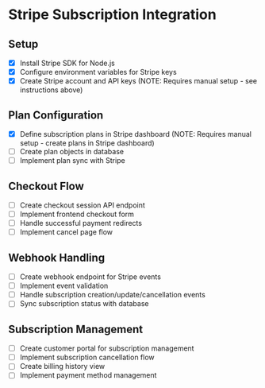 # Stripe Subscription Integration

## Setup
- [x] Install Stripe SDK for Node.js
- [x] Configure environment variables for Stripe keys
- [x] Create Stripe account and API keys (NOTE: Requires manual setup - see instructions above)

## Plan Configuration
- [x] Define subscription plans in Stripe dashboard (NOTE: Requires manual setup - create plans in Stripe dashboard)
- [ ] Create plan objects in database
- [ ] Implement plan sync with Stripe

## Checkout Flow
- [ ] Create checkout session API endpoint
- [ ] Implement frontend checkout form
- [ ] Handle successful payment redirects
- [ ] Implement cancel page flow

## Webhook Handling
- [ ] Create webhook endpoint for Stripe events
- [ ] Implement event validation
- [ ] Handle subscription creation/update/cancellation events
- [ ] Sync subscription status with database

## Subscription Management
- [ ] Create customer portal for subscription management
- [ ] Implement subscription cancellation flow
- [ ] Create billing history view
- [ ] Implement payment method management